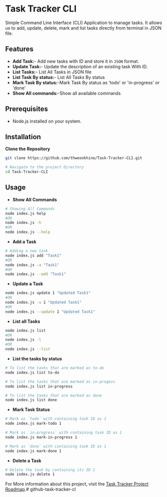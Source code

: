 # Task Tracker CLI

Simple Command Line Interface (CLI) Application to manage tasks. It allows us to add, update, delete, mark and list tasks directly from terminal in JSON file.

## Features

- **Add Task:**- Add new tasks with ID and store it in `JSON` format.
- **Update Task:**- Update the description of an existing task With ID.
- **List Tasks:**- List All Tasks in JSON file
- **List Task By status:**- List All Tasks By status
- **Mark Task By status:**-Mark Task By status as 'todo' or 'in-progress' or 'done'
- **Show All commands:**-Show all available commands

## Prerequisites

- Node.js installed on your system.

## Installation

**Clone the Repository**

```bash
git clone https://github.com/thweookhine/Task-Tracker-CLI.git

# Navigate to the project Directory
cd Task-Tracker-CLI
```

## Usage

- **Show All Commands**

```bash
# Showing All Commands
node index.js help
#OR
node index.js -h
#OR
node index.js --help
```

- **Add a Task**

```bash
# Adding a new task
node index.js add "Task1"
#OR
node index.js -a "Task1"
#OR
node index.js --add "Task1"
```

- **Update a Task**

```bash
node index.js update 1 "Updated Task1"
#OR
node index.js -u 1 "Updated Task1"
#OR
node index.js --update 1 "Updated Task1"
```

- **List all Tasks**

```bash
node index.js list
#OR
node index.js -l
#OR
node index.js --list
```

- **List the tasks by status**

```bash
# To list the tasks that are marked as to-do
node index.js list to-do

# To list the tasks that are marked as in-progess
node index.js list in-progress

# To list the tasks that are marked as done
node index.js list done
```

- **Mark Task Status**

```bash
# Mark as `todo` with containing task ID as 1
node index.js mark-todo 1

# Mark as `in-progress` with containing task ID as 1
node index.js mark-in-progress 1

# Mark as `done` with containing task ID as 1
node index.js mark-done 1
```

- **Delete a Task**

```bash
# Delete the task by containing its ID 1
node index.js delete 1
```

For More information about this project, visit the [Task Tracker Project Roadmap](https://roadmap.sh/projects/task-tracker).# github-task-tracker-cl
